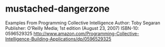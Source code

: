 mustached-dangerzone
====================

Examples From 
Programming Collective Intelligence
Author: Toby Segaran
Publisher: O'Reilly Media; 1st edition (August 23, 2007)
ISBN-10: 0596529325
http://www.amazon.com/Programming-Collective-Intelligence-Building-Applications/dp/0596529325
